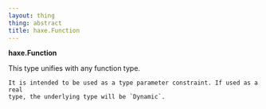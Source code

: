 ```yaml
---
layout: thing
thing: abstract
title: haxe.Function
---
```

**haxe.Function**

This type unifies with any function type.

	It is intended to be used as a type parameter constraint. If used as a real
	type, the underlying type will be `Dynamic`.

